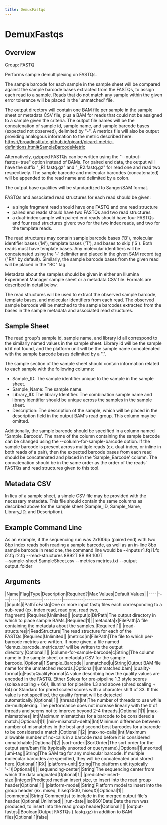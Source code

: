 ```yaml
---
title: DemuxFastqs
---
```


# DemuxFastqs

## Overview
Group: FASTQ

Performs sample demultiplexing on FASTQs.

The sample barcode for each sample in the sample sheet will be compared against the sample barcode bases extracted from
the FASTQs, to assign each read to a sample.  Reads that do not match any sample within the given error tolerance
will be placed in the 'unmatched' file.

The output directory will contain one BAM file per sample in the sample sheet or metadata CSV file, plus a BAM for
reads that could not be assigned to a sample given the criteria.  The output file names will be the concatenation
of sample id, sample name, and sample barcode bases (expected not observed), delimited by "-".  A metrics file
will also be output providing analogous information to the metric described here:
https://broadinstitute.github.io/picard/picard-metric-definitions.html#SampleBarcodeMetric

Alternatively, gzipped FASTQs can be written using the "--output-fastqs=true" option instead of BAMs.  For paired
end data, the output will have the suffix "_R1.fastq.gz" and "_R2.fastq.gz" for read one and read two respectively.
The sample barcode and molecular barcodes (concatenated) will be appended to the read name and delimited by a
colon.

The output base qualities will be standardized to Sanger/SAM format.

FASTQs and associated read structures for each read should be given:
- a single fragment read should have one FASTQ and one read structure
- paired end reads should have two FASTQs and two read structures
- a dual-index sample with paired end reads should have four FASTQs and four read structures given: two for the
  two index reads, and two for the template reads.

The read structures may contain sample barcode bases ('B'), molecular identifier bases ('M'), template bases ('T'),
and bases to skip ('S'). Both reads must have template bases.  Any molecular identifiers will be concatenated using
the '-' delimiter and placed in the given SAM record tag ("RX" by default).  Similarly, the sample barcode bases
from the given read will be placed in the "BC" tag.

Metadata about the samples should be given in either an Illumina Experiment Manager sample sheet or a metadata CSV
file.  Formats are described in detail below.

The read structures will be used to extract the observed sample barcode, template bases, and molecular identifiers
from each read.  The observed sample barcode will be matched to the sample barcodes extracted from the bases in
the sample metadata and associated read structures.

## Sample Sheet
The read group's sample id, sample name, and library id all correspond to the similarly named values in the
sample sheet.  Library id will be the sample id if not found, and the platform unit will be the sample name
concatenated with the sample barcode bases delimited by a ".".

The sample section of the sample sheet should contain information related to each sample with the following
columns:
  - Sample_ID:   The sample identifier unique to the sample in the sample sheet.
  - Sample_Name: The sample name.
  - Library_ID:  The library Identifier.  The combination sample name and library identifier should be unique
                 across the samples in the sample sheet.
  - Description: The description of the sample, which will be placed in the description field in the output BAM's
                 read group.  This column may be omitted.

Additionally, the sample barcode should be specified in a column named 'Sample_Barcode'.  The name of the column
containing the sample barcode can be changed using the --column-for-sample-barcode option.  If the sample barcode
is present across multiple reads (ex. dual-index, or inline in both reads of a pair), then the expected barcode
bases from each read should be concatenated and placed in the 'Sample_Barcode' column.  The concatenation should
be in the same order as the order of the reads' FASTQs and read structures given to this tool.

## Metadata CSV
In lieu of a sample sheet, a simple CSV file may be provided with the necessary metadata.  This file should
contain the same columns as described above for the sample sheet (Sample_ID, Sample_Name, Library_ID, and
Description).

## Example Command Line

As an example, if the sequencing run was 2x100bp (paired end) with two 8bp index reads both reading a sample
barcode, as well as an in-line 8bp sample barcode in read one, the command line would be
  --inputs r1.fq i1.fq i2.fq r2.fq --read-structures 8B92T 8B 8B 100T \
    --sample-sheet SampleSheet.csv --metrics metrics.txt --output output_folder

## Arguments

|Name|Flag|Type|Description|Required?|Max Values|Default Values|
|----|----|----|-----------|---------|----------|--------------||inputs|i|PathToFastq|One or more input fastq files each corresponding to a sub-read (ex. index read, read one, read two, fragment).|Required|Unlimited||
|output|o|DirPath|The output directory in which to place sample BAMs.|Required|1||
|metadata|x|FilePath|A file containing the metadata about the samples.|Required|1||
|read-structures|r|ReadStructure|The read structure for each of the FASTQs.|Required|Unlimited||
|metrics|m|FilePath|The file to which per-barcode metrics are written.  If none given, a file named 'demux_barcode_metrics.txt' will be written to the output directory.|Optional|1||
|column-for-sample-barcode|c|String|The column name in the sample sheet or metadata CSV for the sample barcode.|Optional|1|Sample_Barcode|
|unmatched|u|String|Output BAM file name for the unmatched records.|Optional|1|unmatched.bam|
|quality-format|q|FastqQualityFormat|A value describing how the quality values are encoded in the FASTQ.
Either Solexa for pre-pipeline 1.3 style scores (solexa scaling + 66),
Illumina for pipeline 1.3 and above (phred scaling + 64) or Standard
for phred scaled scores with a character shift of 33.  If this value
is not specified, the quality format will be detected automatically.|Optional|1||
|threads|t|Int|The number of threads to use while de-multiplexing. The performance does not increase linearly with the # of threads and seems not to improve beyond 2-4 threads.|Optional|1|1|
|max-mismatches||Int|Maximum mismatches for a barcode to be considered a match.|Optional|1|1|
|min-mismatch-delta||Int|Minimum difference between number of mismatches in the best and second best barcodes for a barcode to be considered a match.|Optional|1|2|
|max-no-calls||Int|Maximum allowable number of no-calls in a barcode read before it is considered unmatchable.|Optional|1|2|
|sort-order||SortOrder|The sort order for the output sam/bam file (typically unsorted or queryname).|Optional|1|unsorted|
|umi-tag||String|The SAM tag for any molecular barcode.  If multiple molecular barcodes are specified, they will be concatenated and stored here.|Optional|1|RX|
|platform-unit||String|The platform unit (typically '<flowcell-barcode>-<samle-barcode>.<lane>')|Optional|1||
|sequencing-center||String|The sequencing center from which the data originated|Optional|1||
|predicted-insert-size||Integer|Predicted median insert size, to insert into the read group header|Optional|1||
|platform-model||String|Platform model to insert into the group header (ex. miseq, hiseq2500, hiseqX)|Optional|1||
|comments||String|Comment(s) to include in the merged output file's header.|Optional|Unlimited||
|run-date||Iso8601Date|Date the run was produced, to insert into the read group header|Optional|1||
|output-fastqs||Boolean|Output FASTQs (.fastq.gz) in addition to BAM files|Optional|1|false|

